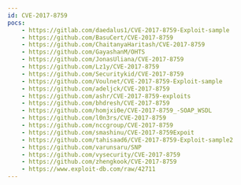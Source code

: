 ```yaml
---
id: CVE-2017-8759
pocs:
    - https://gitlab.com/daedalus1/CVE-2017-8759-Exploit-sample
    - https://github.com/BasuCert/CVE-2017-8759
    - https://github.com/ChaitanyaHaritash/CVE-2017-8759
    - https://github.com/GayashanM/OHTS
    - https://github.com/JonasUliana/CVE-2017-8759
    - https://github.com/Lz1y/CVE-2017-8759
    - https://github.com/Securitykid/CVE-2017-8759
    - https://github.com/Voulnet/CVE-2017-8759-Exploit-sample
    - https://github.com/adeljck/CVE-2017-8759
    - https://github.com/ashr/CVE-2017-8759-exploits
    - https://github.com/bhdresh/CVE-2017-8759
    - https://github.com/homjxi0e/CVE-2017-8759_-SOAP_WSDL
    - https://github.com/l0n3rs/CVE-2017-8759
    - https://github.com/nccgroup/CVE-2017-8759
    - https://github.com/smashinu/CVE-2017-8759Expoit
    - https://github.com/tahisaad6/CVE-2017-8759-Exploit-sample2
    - https://github.com/varunsaru/SNP
    - https://github.com/vysecurity/CVE-2017-8759
    - https://github.com/zhengkook/CVE-2017-8759
    - https://www.exploit-db.com/raw/42711
---
```

